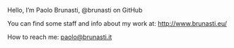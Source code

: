 Hello, I’m Paolo Brunasti, @brunasti on GitHub

You can find some staff and info about my work at:
  http://www.brunasti.eu/

How to reach me:
  paolo@brunasti.it


<!---
brunasti/brunasti is a ✨ special ✨ repository because its `README.md` (this file) appears on your GitHub profile.
You can click the Preview link to take a look at your changes.
--->
